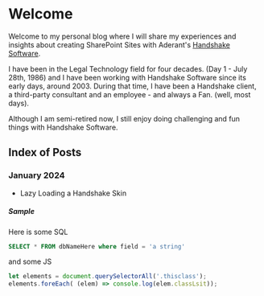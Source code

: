# Welcome
Welcome to my personal blog where I will share my experiences and insights about creating SharePoint Sites with Aderant's [Handshake Software](https://www.aderant.com/solutions-handshake).

I have been in the Legal Technology field for four decades. (Day 1 - July 28th, 1986) and I have been working with Handshake Software since its early days, around 2003.  During that time, I have been a Handshake client, a third-party consultant and an employee - and always a Fan. (well, most days).

Although I am semi-retired now, I still enjoy doing challenging and fun things with Handshake Software.

## Index of Posts 

### January 2024
- Lazy Loading a Handshake Skin

##### Sample

Here is some SQL
```sql
SELECT * FROM dbNameHere where field = 'a string'
```

and some JS
```js
let elements = document.querySelectorAll('.thisclass');
elements.foreEach( (elem) => console.log(elem.classLsit));
```